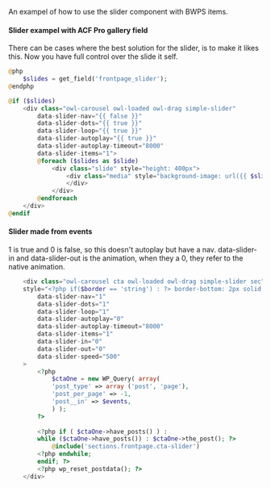 An exampel of how to use the slider component with BWPS items. 

<!-- [See the component](/components/index.md?id=slider) for deeper undertanding of the args. -->

<!-- #### Slider component exampel
Here we use the slider component, which i primarely made for BWPS.
Though you can generate your own slides, see more in about this in the component array explanation. 
```php
@php
function sliderArgs() {
    $args = array(
        'nav' => true,
        'dots' => true,
        'loop' => true,
        'autoplay' => true,
        'nav-color' => 'ter', 
        'slider-height' => '50vh', 
    ); 
    $bwpsSlider = new \WP_Query( array( 
        'post_type' => 'bwps',
        'posts_per_page' => 5
    ));
    if($bwpsSlider->have_posts()) :
        while($bwpsSlider->have_posts()) : 
            $bwpsSlider->the_post();
            $text = "<strong>" . get_time('short') . "</strong>" . wp_get_post_terms( get_the_ID(), array( 'location' ) )[0]->name?:'';
            $args['slides'][get_the_ID()]=array(
                'image' => get_the_post_thumbnail_url()?:@get_theme_file_uri('dist/images/slider-default.jpg'),
                'title' => get_the_title()?:false,
                'text' => $text,
                'url' => get_the_permalink()?: '#',
                'text-position' => 'left',
                'text-color' => '#fff',
                'text-width' => '400', 
            );
        endwhile;
    endif;

    return $args;
}
@endphp
<x-slider :args="sliderArgs()" />
``` -->

#### Slider exampel with ACF Pro gallery field
There can be cases where the best solution for the slider, is to make it likes this. 
Now you have full control over the slide it self. 
```php
@php
    $slides = get_field('frontpage_slider');
@endphp

@if ($slides)
    <div class="owl-carousel owl-loaded owl-drag simple-slider" 
        data-slider-nav="{{ false }}"
        data-slider-dots="{{ true }}" 
        data-slider-loop="{{ true }}"
        data-slider-autoplay="{{ true }}" 
        data-slider-autoplay-timeout="8000"
        data-slider-items="1">
        @foreach ($slides as $slide)
            <div class="slide" style="height: 400px">
                <div class="media" style="background-image: url({{ $slide['url'] }})">
                </div>
            </div>
        @endforeach
    </div>
@endif
```

#### Slider made from events
1 is true and 0 is false, so this doesn't autoplay but have a nav. 
data-slider-in and data-slider-out is the animation, when they a 0, they refer to the native animation. 
```php
    <div class="owl-carousel cta owl-loaded owl-drag simple-slider sec"
    style="<?php if($border == 'string') : ?> border-bottom: 2px solid #a7a9ab; padding-bottom: 30px; <?php endif; ?>"
        data-slider-nav="1"
        data-slider-dots="1"
        data-slider-loop="1"
        data-slider-autoplay="0"
        data-slider-autoplay-timeout="8000"
        data-slider-items="1"
        data-slider-in="0"
        data-slider-out="0"
        data-slider-speed="500"
    >
        <?php
            $ctaOne = new WP_Query( array( 
            'post_type' => array ('post', 'page'),
            'post_per_page' => -1,
            'post__in' => $events,
            ) );
        ?>
        
        <?php if ( $ctaOne->have_posts() ) :
        while ($ctaOne->have_posts()) : $ctaOne->the_post(); ?>
            @include('sections.frontpage.cta-slider')
        <?php endwhile;
        endif; ?>
        <?php wp_reset_postdata(); ?>
    </div>
```